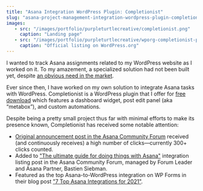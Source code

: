 ```yaml
---
title: "Asana Integration WordPress Plugin: Completionist"
slug: "asana-project-management-integration-wordpress-plugin-completionist"
images:
   - src: "/images/portfolio/purpleturtlecreative/completionist.png"
     caption: "Landing page"
   - src: "/images/portfolio/purpleturtlecreative/wporg-completionist-plugin.png"
     caption: "Official listing on WordPress.org"
---
```


I wanted to track Asana assignments related to my WordPress website as I worked on it. To my amazement, a specialized solution had not been built yet, despite [an obvious need in the market](https://forum.asana.com/t/wordpress-and-asana/1092).

Ever since then, I have worked on my own solution to integrate Asana tasks with WordPress. Completionist is a WordPress plugin that I offer for [free download](https://purpleturtlecreative.com/completionist/) which features a dashboard widget, post edit panel (aka “metabox”), and custom automations.

Despite being a pretty small project thus far with minimal efforts to make its presence known, Completionist has received some notable attention:

- [Original announcement post in the Asana Community Forum](https://forum.asana.com/t/wordpress-and-asana/1092/10?u=michelle_blanchette) received (and continuously receives) a high number of clicks—currently 300+ clicks counted.
- Added to ["The ultimate guide for doing things with Asana"](https://forum.asana.com/t/the-ultimate-guide-for-doing-things-with-asana/32548) integration listing post in the Asana Community Forum, managed by Forum Leader and Asana Partner, Bastien Siebman.
- Featured as the top Asana-to-WordPress integration on WP Forms in their blog post ["7 Top Asana Integrations for 2021"](https://wpforms.com/top-asana-integrations/#wordpress).
